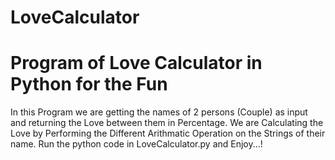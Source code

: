 # LoveCalculator
# Program of Love Calculator in Python for the Fun
In this Program we are getting the names of 2 persons (Couple) as input and returning the Love between them in Percentage.
We are Calculating the Love by Performing the Different Arithmatic Operation on the Strings of their name.
Run the python code in LoveCalculator.py and Enjoy...!
